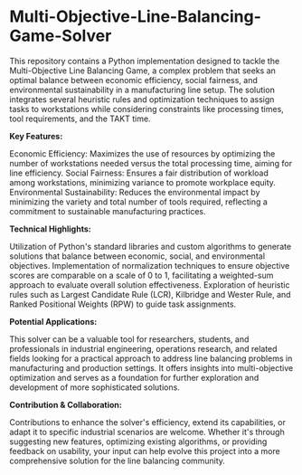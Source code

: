 # Multi-Objective-Line-Balancing-Game-Solver

This repository contains a Python implementation designed to tackle the Multi-Objective Line Balancing Game, a complex problem that seeks an optimal balance between economic efficiency, social fairness, and environmental sustainability in a manufacturing line setup. The solution integrates several heuristic rules and optimization techniques to assign tasks to workstations while considering constraints like processing times, tool requirements, and the TAKT time.

**Key Features:**

Economic Efficiency: Maximizes the use of resources by optimizing the number of workstations needed versus the total processing time, aiming for line efficiency.
Social Fairness: Ensures a fair distribution of workload among workstations, minimizing variance to promote workplace equity.
Environmental Sustainability: Reduces the environmental impact by minimizing the variety and total number of tools required, reflecting a commitment to sustainable manufacturing practices.

**Technical Highlights:**

Utilization of Python's standard libraries and custom algorithms to generate solutions that balance between economic, social, and environmental objectives.
Implementation of normalization techniques to ensure objective scores are comparable on a scale of 0 to 1, facilitating a weighted-sum approach to evaluate overall solution effectiveness.
Exploration of heuristic rules such as Largest Candidate Rule (LCR), Kilbridge and Wester Rule, and Ranked Positional Weights (RPW) to guide task assignments.

**Potential Applications:**

This solver can be a valuable tool for researchers, students, and professionals in industrial engineering, operations research, and related fields looking for a practical approach to address line balancing problems in manufacturing and production settings. It offers insights into multi-objective optimization and serves as a foundation for further exploration and development of more sophisticated solutions.

**Contribution & Collaboration:**

Contributions to enhance the solver's efficiency, extend its capabilities, or adapt it to specific industrial scenarios are welcome. Whether it's through suggesting new features, optimizing existing algorithms, or providing feedback on usability, your input can help evolve this project into a more comprehensive solution for the line balancing community.
